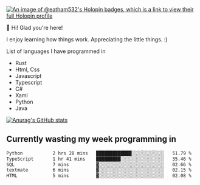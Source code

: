 [![An image of @eatham532's Holopin badges, which is a link to view their full Holopin profile](https://holopin.me/eatham532)](https://holopin.io/@eatham532)


👋 Hi! Glad you're here!

I enjoy learning how things work. Appreciating the little things. :)


List of languages I have programmed in
- Rust
- Html, Css
- Javascript
- Typescript
- C#
- Xaml
- Python
- Java

[![Anurag's GitHub stats](https://github-readme-stats.vercel.app/api?username=Eatham532&theme=dark)](https://github.com/anuraghazra/github-readme-stats)


## Currently wasting my week programming in
<!--START_SECTION:waka-->

```txt
Python           2 hrs 28 mins   █████████████░░░░░░░░░░░░   51.79 %
TypeScript       1 hr 41 mins    █████████░░░░░░░░░░░░░░░░   35.46 %
SQL              7 mins          ▓░░░░░░░░░░░░░░░░░░░░░░░░   02.66 %
textmate         6 mins          ▓░░░░░░░░░░░░░░░░░░░░░░░░   02.15 %
HTML             5 mins          ▓░░░░░░░░░░░░░░░░░░░░░░░░   02.08 %
```

<!--END_SECTION:waka-->
